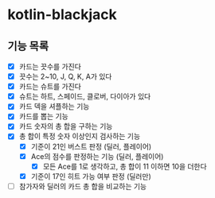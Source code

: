 # kotlin-blackjack

## 기능 목록
- [x] 카드는 끗수를 가진다
- [x] 끗수는 2~10, J, Q, K, A가 있다
- [x] 카드는 슈트를 가진다
- [x] 슈트는 하트, 스페이드, 클로버, 다이아가 있다
- [x] 카드 덱을 셔플하는 기능
- [x] 카드를 뽑는 기능
- [x] 카드 숫자의 총 합을 구하는 기능
- [x] 총 합이 특정 숫자 이상인지 검사하는 기능
    - [x] 기준이 21인 버스트 판정 (딜러, 플레이어)
    - [x] Ace의 점수를 판정하는 기능 (딜러, 플레이어)
        - [x] 모든 Ace를 1로 생각하고, 총 합이 11 이하면 10을 더한다
    - [x] 기준이 17인 히트 가능 여부 판정 (딜러만)
- [ ] 참가자와 딜러의 카드 총 합을 비교하는 기능
